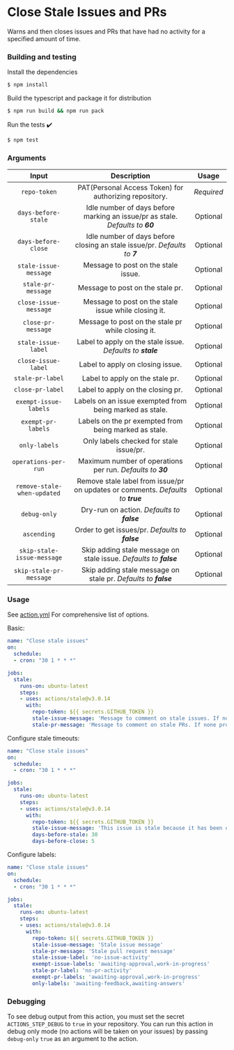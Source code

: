 # Close Stale Issues and PRs

Warns and then closes issues and PRs that have had no activity for a specified amount of time.

### Building and testing

Install the dependencies
```bash
$ npm install
```

Build the typescript and package it for distribution
```bash
$ npm run build && npm run pack
```

Run the tests :heavy_check_mark:
```bash
$ npm test
```
### Arguments

| Input  | Description | Usage |
| :---:     |     :---:   |    :---:   |
| `repo-token`  | PAT(Personal Access Token) for authorizing repository. | *Required* |
| `days-before-stale`  | Idle number of days before marking an issue/pr as stale. *Defaults to **60*** | Optional
| `days-before-close`  | Idle number of days before closing an stale issue/pr. *Defaults to **7*** | Optional
| `stale-issue-message`  | Message to post on the stale issue. | Optional
| `stale-pr-message`  | Message to post on the stale pr. | Optional
| `close-issue-message` | Message to post on the stale issue while closing it. | Optional
| `close-pr-message`  | Message to post on the stale pr while closing it. | Optional
| `stale-issue-label`  | Label to apply on the stale issue. *Defaults to **stale*** | Optional
| `close-issue-label` | Label to apply on closing issue. | Optional
| `stale-pr-label` | Label to apply on the stale pr. | Optional
| `close-pr-label` | Label to apply on the closing pr. | Optional
| `exempt-issue-labels` | Labels on an issue exempted from being marked as stale. | Optional
| `exempt-pr-labels` | Labels on the pr exempted from being marked as stale. | Optional
| `only-labels` | Only labels checked for stale issue/pr. | Optional
| `operations-per-run` | Maximum number of operations per run. *Defaults to **30*** | Optional
| `remove-stale-when-updated` | Remove stale label from issue/pr on updates or comments. *Defaults to **true*** | Optional
| `debug-only` | Dry-run on action. *Defaults to **false*** | Optional
| `ascending` | Order to get issues/pr. *Defaults to **false*** | Optional
| `skip-stale-issue-message` | Skip adding stale message on stale issue. *Defaults to **false*** | Optional
| `skip-stale-pr-message` | Skip adding stale message on stale pr. *Defaults to **false*** | Optional


### Usage

See [action.yml](./action.yml) For comprehensive list of options.

Basic:
```yaml
name: "Close stale issues"
on:
  schedule:
  - cron: "30 1 * * *"

jobs:
  stale:
    runs-on: ubuntu-latest
    steps:
    - uses: actions/stale@v3.0.14
      with:
        repo-token: ${{ secrets.GITHUB_TOKEN }}
        stale-issue-message: 'Message to comment on stale issues. If none provided, will not mark issues stale'
        stale-pr-message: 'Message to comment on stale PRs. If none provided, will not mark PRs stale'
```

Configure stale timeouts:
```yaml
name: "Close stale issues"
on:
  schedule:
  - cron: "30 1 * * *"

jobs:
  stale:
    runs-on: ubuntu-latest
    steps:
    - uses: actions/stale@v3.0.14
      with:
        repo-token: ${{ secrets.GITHUB_TOKEN }}
        stale-issue-message: 'This issue is stale because it has been open 30 days with no activity. Remove stale label or comment or this will be closed in 5 days'
        days-before-stale: 30
        days-before-close: 5
```

Configure labels:
```yaml
name: "Close stale issues"
on:
  schedule:
  - cron: "30 1 * * *"

jobs:
  stale:
    runs-on: ubuntu-latest
    steps:
    - uses: actions/stale@v3.0.14
      with:
        repo-token: ${{ secrets.GITHUB_TOKEN }}
        stale-issue-message: 'Stale issue message'
        stale-pr-message: 'Stale pull request message'
        stale-issue-label: 'no-issue-activity'
        exempt-issue-labels: 'awaiting-approval,work-in-progress'
        stale-pr-label: 'no-pr-activity'
        exempt-pr-labels: 'awaiting-approval,work-in-progress'
        only-labels: 'awaiting-feedback,awaiting-answers'
```

### Debugging

To see debug output from this action, you must set the secret `ACTIONS_STEP_DEBUG` to `true` in your repository. You can run this action in debug only mode (no actions will be taken on your issues) by passing `debug-only` `true` as an argument to the action.
